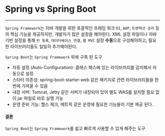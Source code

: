 # Spring vs Spring Boot

---

`Spring Framework`는 자바 개발을 위한 포괄적인 프레임 워크
`DI`, `AOP`, `트랜젝션 관리` 등의 핵심 기능을 제공하지만, 개발자가 많은 설정을 해야된다.
XML 설정 파일이나 자바 기반 설정을 통해 `빈 등록`, `데이터베이스 연결`, `웹 MVC` 설정 **수동**으로 구성해야하고, 필요한 라이브러리들도 일일히 
추가해야된다.

`Spring Boot`는 `Spring Framework` 위에 구축 된 도구
- 자동 설정 (Auto-Configuration): 클래스 패스에 있는 라이브러리를 감지해서 자동으로 설정
- 스타터 의존성: spring-boot-starter-web 같은 패키지로 관련 라이브러리들을 한 번에 가져올 수 있음
- 내장 서버: Tomcat, Jetty 같은 서버가 내장되어 있어 별도 WAS를 설치할 필요 없이 jar 파일로 바로 실행 가능
- 운영 준비 기능: 헬스 체크, 메트릭 같은 운영에 필요한 기능들이 기본 제공 된다.

#### 결론
`Spring Boot`는 `Spring Framework`를 쉽고 빠르게 사용할 수 있게 해주는 도구